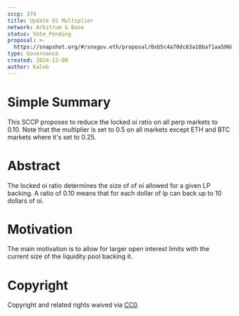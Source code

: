 ```yaml
---
sccp: 374
title: Update Oi Multiplier
network: Arbitrum & Base
status: Vote_Pending
proposal: >-
  https://snapshot.org/#/snxgov.eth/proposal/0xb5c4a70dc63a18baf1aa596850af0c54d613fe5adda36812a95d77009676e3e1
type: Governance
created: 2024-12-09
author: Kaleb
---
```


# Simple Summary

This SCCP proposes to reduce the locked oi ratio on all perp markets to 0.10. Note that the multiplier is set to 0.5 on all markets except ETH and BTC markets where it's set to 0.25.

# Abstract

The locked oi ratio determines the size of of oi allowed for a given LP backing. A ratio of 0.10 means that for each dollar of lp can back up to 10 dollars of oi.

# Motivation

The main motivation is to allow for larger open interest limits with the current size of the liquidity pool backing it. 

# Copyright
Copyright and related rights waived via [CC0](https://creativecommons.org/publicdomain/zero/1.0/).
